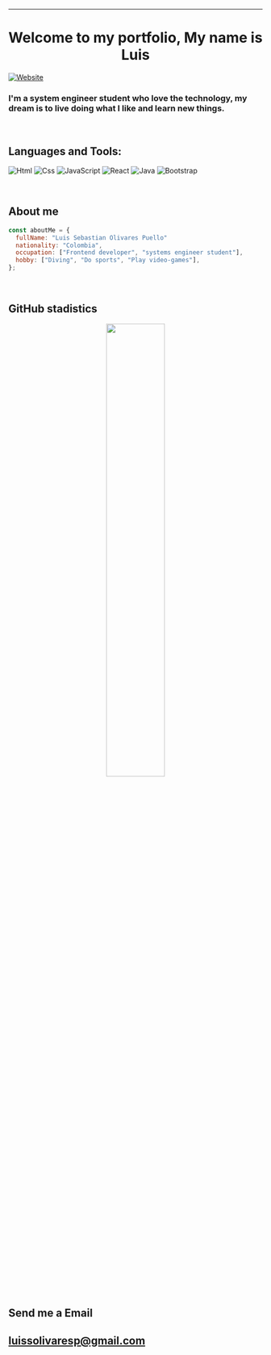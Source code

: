 

---

<h1 align="center">Welcome to my portfolio, My name is Luis </h1>

[![Website](https://img.shields.io/badge/iLuisOlivares-Website-orange)](https://iluisolivares.github.io/Portfolio-Luis/)

### I'm a system engineer student who love the technology, my dream is to live doing what I like and learn new things.
</br>



## Languages and Tools:
![Html](https://img.shields.io/badge/HTML5-E34F26?style=for-the-badge&logo=html5&logoColor=white)
![Css](https://img.shields.io/badge/CSS3-1572B6?style=for-the-badge&logo=css3&logoColor=white)
![JavaScript](https://img.shields.io/badge/JavaScript-f7df1e?style=for-the-badge&logo=javascript&logoColor=white)
![React](https://img.shields.io/badge/React-20232A?style=for-the-badge&logo=react&logoColor=61DAFB)
![Java](https://img.shields.io/badge/Java-ED8B00?style=for-the-badge&logo=java&logoColor=white)
![Bootstrap](https://img.shields.io/badge/Bootstrap-563D7C?style=for-the-badge&logo=bootstrap&logoColor=white)

<br />

## About me

```javascript
const aboutMe = {
  fullName: "Luis Sebastian Olivares Puello"
  nationality: "Colombia",
  occupation: ["Frontend developer", "systems engineer student"],
  hobby: ["Diving", "Do sports", "Play video-games"],
};
```
</br>

## GitHub stadistics

<p align="center">
    <img width="48%" src="https://github-readme-stats.vercel.app/api?username=iluisolivares&show_icons=true&theme=dracula" />
    <!-- <img width="48%" src="https://github-readme-streak-stats.herokuapp.com/?user=iluisolivares&theme=dracula" /> -->
</p>

<br>
</br>

## Send me a Email

## luissolivaresp@gmail.com